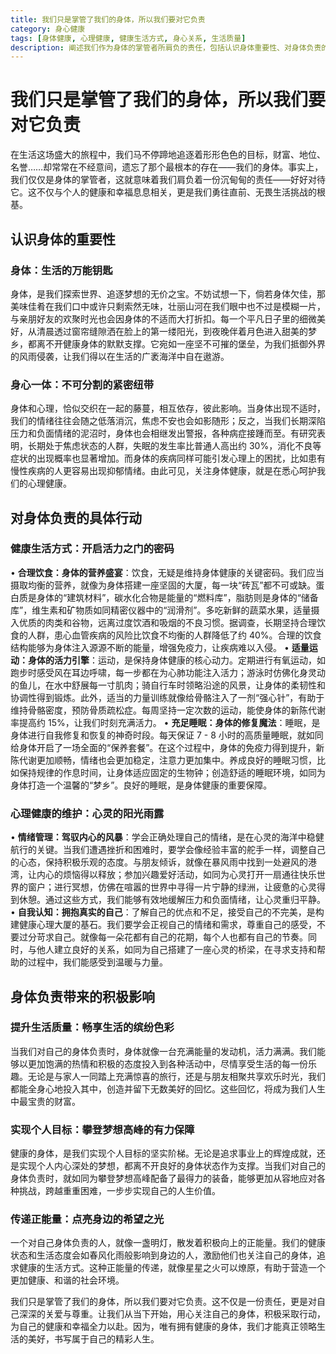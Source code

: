 ```yaml
---
title: 我们只是掌管了我们的身体，所以我们要对它负责
category: 身心健康
tags: [身体健康, 心理健康, 健康生活方式, 身心关系, 生活质量]
description: 阐述我们作为身体的掌管者所肩负的责任，包括认识身体重要性、对身体负责的具体行动以及带来的积极影响，强调关注身体健康对个人生活的重要性。
---
```

# 我们只是掌管了我们的身体，所以我们要对它负责
在生活这场盛大的旅程中，我们马不停蹄地追逐着形形色色的目标，财富、地位、名誉……却常常在不经意间，遗忘了那个最根本的存在——我们的身体。事实上，我们仅仅是身体的掌管者，这就意味着我们肩负着一份沉甸甸的责任——好好对待它。这不仅与个人的健康和幸福息息相关，更是我们勇往直前、无畏生活挑战的根基。

## 认识身体的重要性
### 身体：生活的万能钥匙
身体，是我们探索世界、追逐梦想的无价之宝。不妨试想一下，倘若身体欠佳，那美味佳肴在我们口中或许只剩索然无味，壮丽山河在我们眼中也不过是模糊一片，与亲朋好友的欢聚时光也会因身体的不适而大打折扣。每一个平凡日子里的细微美好，从清晨透过窗帘缝隙洒在脸上的第一缕阳光，到夜晚伴着月色进入甜美的梦乡，都离不开健康身体的默默支撑。它宛如一座坚不可摧的堡垒，为我们抵御外界的风雨侵袭，让我们得以在生活的广袤海洋中自在遨游。

### 身心一体：不可分割的紧密纽带
身体和心理，恰似交织在一起的藤蔓，相互依存，彼此影响。当身体出现不适时，我们的情绪往往会随之低落消沉，焦虑不安也会如影随形；反之，当我们长期深陷压力和负面情绪的泥沼时，身体也会相继发出警报，各种病症接踵而至。有研究表明，长期处于焦虑状态的人群，失眠的发生率比普通人高出约 30%，消化不良等症状的出现概率也显著增加。而身体的疾病同样可能引发心理上的困扰，比如患有慢性疾病的人更容易出现抑郁情绪。由此可见，关注身体健康，就是在悉心呵护我们的心理健康。

## 对身体负责的具体行动
### 健康生活方式：开启活力之门的密码
• **合理饮食：身体的营养盛宴**：饮食，无疑是维持身体健康的关键密码。我们应当摄取均衡的营养，就像为身体搭建一座坚固的大厦，每一块“砖瓦”都不可或缺。蛋白质是身体的“建筑材料”，碳水化合物是能量的“燃料库”，脂肪则是身体的“储备库”，维生素和矿物质如同精密仪器中的“润滑剂”。多吃新鲜的蔬菜水果，适量摄入优质的肉类和谷物，远离过度饮酒和吸烟的不良习惯。据调查，长期坚持合理饮食的人群，患心血管疾病的风险比饮食不均衡的人群降低了约 40%。合理的饮食结构能够为身体注入源源不断的能量，增强免疫力，让疾病难以入侵。
• **适量运动：身体的活力引擎**：运动，是保持身体健康的核心动力。定期进行有氧运动，如跑步时感受风在耳边呼啸，每一步都在为心肺功能注入活力；游泳时仿佛化身灵动的鱼儿，在水中舒展每一寸肌肉；骑自行车时领略沿途的风景，让身体的柔韧性和协调性得到锻炼。此外，适当的力量训练就像给骨骼注入了一剂“强心针”，有助于维持骨骼密度，预防骨质疏松症。每周坚持一定次数的运动，能使身体的新陈代谢率提高约 15%，让我们时刻充满活力。
• **充足睡眠：身体的修复魔法**：睡眠，是身体进行自我修复和恢复的神奇时段。每天保证 7 - 8 小时的高质量睡眠，就如同给身体开启了一场全面的“保养套餐”。在这个过程中，身体的免疫力得到提升，新陈代谢更加顺畅，情绪也会更加稳定，注意力更加集中。养成良好的睡眠习惯，比如保持规律的作息时间，让身体适应固定的生物钟；创造舒适的睡眠环境，如同为身体打造一个温馨的“梦乡”。良好的睡眠，是身体健康的重要保障。

### 心理健康的维护：心灵的阳光雨露
• **情绪管理：驾驭内心的风暴**：学会正确处理自己的情绪，是在心灵的海洋中稳健航行的关键。当我们遭遇挫折和困难时，要学会像经验丰富的舵手一样，调整自己的心态，保持积极乐观的态度。与朋友倾诉，就像在暴风雨中找到一处避风的港湾，让内心的烦恼得以释放；参加兴趣爱好活动，如同为心灵打开一扇通往快乐世界的窗户；进行冥想，仿佛在喧嚣的世界中寻得一片宁静的绿洲，让疲惫的心灵得到休憩。通过这些方式，我们能够有效地缓解压力和负面情绪，让心灵重归平静。
• **自我认知：拥抱真实的自己**：了解自己的优点和不足，接受自己的不完美，是构建健康心理大厦的基石。我们要学会正视自己的情绪和需求，尊重自己的感受，不要过分苛求自己。就像每一朵花都有自己的花期，每个人也都有自己的节奏。同时，与他人建立良好的关系，如同为自己搭建了一座心灵的桥梁，在寻求支持和帮助的过程中，我们能感受到温暖与力量。

## 身体负责带来的积极影响
### 提升生活质量：畅享生活的缤纷色彩
当我们对自己的身体负责时，身体就像一台充满能量的发动机，活力满满。我们能够以更加饱满的热情和积极的态度投入到各种活动中，尽情享受生活的每一份乐趣。无论是与家人一同踏上充满惊喜的旅行，还是与朋友相聚共享欢乐时光，我们都能全身心地投入其中，创造并留下无数美好的回忆。这些回忆，将成为我们人生中最宝贵的财富。

### 实现个人目标：攀登梦想高峰的有力保障
健康的身体，是我们实现个人目标的坚实阶梯。无论是追求事业上的辉煌成就，还是实现个人内心深处的梦想，都离不开良好的身体状态作为支撑。当我们对自己的身体负责时，就如同为攀登梦想高峰配备了最得力的装备，能够更加从容地应对各种挑战，跨越重重困难，一步步实现自己的人生价值。

### 传递正能量：点亮身边的希望之光
一个对自己身体负责的人，就像一盏明灯，散发着积极向上的正能量。我们的健康状态和生活态度会如春风化雨般影响到身边的人，激励他们也关注自己的身体，追求健康的生活方式。这种正能量的传递，就像星星之火可以燎原，有助于营造一个更加健康、和谐的社会环境。

我们只是掌管了我们的身体，所以我们要对它负责。这不仅是一份责任，更是对自己深深的关爱与尊重。让我们从当下开始，用心关注自己的身体，积极采取行动，为自己的健康和幸福全力以赴。因为，唯有拥有健康的身体，我们才能真正领略生活的美好，书写属于自己的精彩人生。